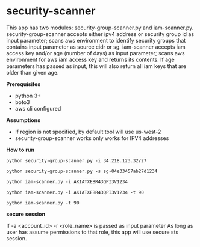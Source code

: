 # security-scanner
This app has two modules: security-group-scanner.py and iam-scanner.py.
security-group-scanner accepts either ipv4 address or security group id as input parameter; scans aws environment to identify security groups that contains input parameter as source cidr or sg.
iam-scanner accepts iam access key and/or age (number of days) as input parameter; scans aws environment for aws iam access key and returns its contents. If age parameters has passed as input, this will also return all iam keys that are older than given age.


**Prerequisites**
-   python 3+
-   boto3
-   aws cli configured


**Assumptions** 
-   If region is not specified, by default tool will use us-west-2
-   security-group-scanner works only works for IPV4 addresses


**How to run**

`python security-group-scanner.py -i 34.218.123.32/27`

`python security-group-scanner.py -s sg-04e33457ab27d1234`

`python iam-scanner.py -i AKIATXEBR43QPI3V1234`

`python iam-scanner.py -i AKIATXEBR43QPI3V1234 -t 90`

`python iam-scanner.py -t 90`


**secure session**

If -a <account_id> -r <role_name> is passed as input parameter
As long as user has assume permissions to that role, this app will use secure sts session.
